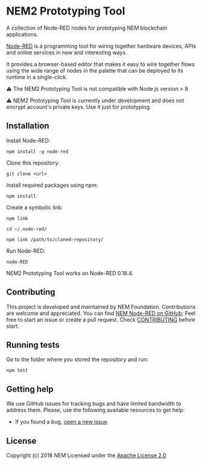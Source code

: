 # NEM2 Prototyping Tool

A collection of Node-RED nodes for prototyping NEM blockchain applications.

[Node-RED] is a programming tool for wiring together hardware devices, APIs and online services in new and interesting ways.

It provides a browser-based editor that makes it easy to wire together flows using the wide range of nodes in the palette that can be deployed to its runtime in a single-click.

:warning: The NEM2 Prototyping Tool is not compatible with Node.js version > 8

:warning: NEM2 Prototyping Tool is currently under development and does not encrypt account's private keys. Use it just for prototyping.

## Installation


Install Node-RED:

`npm install -g node-red`

Clone this repository:

`git clone <url>`

Install required packages using npm:

`npm install`

Create a symbolic link:

`npm link`

`cd ~/.node-red/`

`npm link /path/to/cloned-repository/`

Run Node-RED:

`node-RED`

NEM2 Prototyping Tool works on Node-RED 0.18.4.

## Contributing

This project is developed and maintained by NEM Foundation. Contributions are welcome and appreciated. You can find [NEM Node-RED on GitHub][self];
Feel free to start an issue or create a pull request. Check [CONTRIBUTING](CONTRIBUTING.md) before start.

## Running tests

Go to the folder where you stored the repository and run:

`npm test`

## Getting help

We use GitHub issues for tracking bugs and have limited bandwidth to address them.
Please, use the following available resources to get help:

- If you found a bug, [open a new issue][issues]

## License

Copyright (c) 2018 NEM
Licensed under the [Apache License 2.0](LICENSE)

[self]: https://github.com/nemtech/nem2-prototyping-tool
[issues]: https://github.com/nemtech/nem2-prototyping-tool/issues
[Node-RED]: https://nodered.org/
